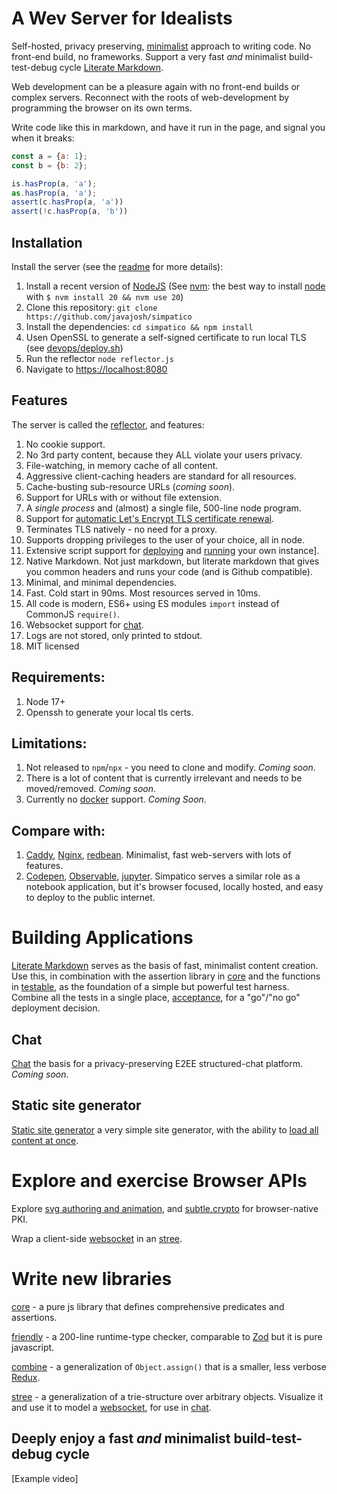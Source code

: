 # A Wev Server for Idealists
Self-hosted, privacy preserving, [minimalist](notes/minimalism.md) approach to writing code.
No front-end build, no frameworks.
Support a very fast *and* minimalist build-test-debug cycle
[Literate Markdown](lit.md).

Web development can be a pleasure again with no front-end builds or complex servers.
Reconnect with the roots of web-development by programming the browser on its own terms.

Write code like this in markdown, and have it run in the page, and signal you when it breaks:

```js
const a = {a: 1};
const b = {b: 2};

is.hasProp(a, 'a');
as.hasProp(a, 'a');
assert(c.hasProp(a, 'a'))
assert(!c.hasProp(a, 'b'))
```

## Installation
Install the server (see the [readme](readme.md) for more details):
  1. Install a recent version of [NodeJS](https://nodejs.org/en/download/current) (See [nvm](https://github.com/nvm-sh/nvm): the best way to install [node](https://nodejs.org) with `$ nvm install 20 && nvm use 20`)
  2. Clone this repository: `git clone https://github.com/javajosh/simpatico`
  3. Install the dependencies: `cd simpatico && npm install`
  4. Usen OpenSSL to generate a self-signed certificate to run local TLS (see [devops/deploy.sh](devops/deploy.sh#generateSelfSignedCert))
  5. Run the reflector `node reflector.js`
  6. Navigate to [https://localhost:8080](https://localhost:8080)

## Features
The server is called the [reflector](reflector.md), and features:
  1. No cookie support.
  2. No 3rd party content, because they ALL violate your users privacy.
  3. File-watching, in memory cache of all content.
  3. Aggressive client-caching headers are standard for all resources.
  3. Cache-busting sub-resource URLs (*coming soon*).
  3. Support for URLs with or without file extension.
  4. A *single process* and (almost) a single file, 500-line node program.
  5. Support for [automatic Let's Encrypt TLS certificate renewal](/devops/certbot.md).
  5. Terminates TLS natively - no need for a proxy.
  6. Supports dropping privileges to the user of your choice, all in node.
  6. Extensive script support for [deploying](/devops/deploy.sh) and [running](/devops/lib.sh) your own instance].
  7. Native Markdown. Not just markdown, but literate markdown that gives you common headers and runs your code (and is Github compatible).
  8. Minimal, and minimal dependencies.
  9. Fast. Cold start in 90ms. Most resources served in 10ms.
  10. All code is modern, ES6+ using ES modules `import` instead of CommonJS `require()`.
  11. Websocket support for [chat](chat.md).
  11. Logs are not stored, only printed to stdout.
  12. MIT licensed

## Requirements:
  1. Node 17+
  2. Openssh to generate your local tls certs.

## Limitations:
  1. Not released to `npm`/`npx` - you need to clone and modify. *Coming soon*.
  2. There is a lot of content that is currently irrelevant and needs to be moved/removed. *Coming soon*.
  3. Currently no [docker](kata/docker.md) support. *Coming Soon*.

## Compare with:
  1. [Caddy](https://caddyserver.com/), [Nginx](https://nginx.org/), [redbean](https://redbean.dev/). Minimalist, fast web-servers with lots of features.
  2. [Codepen](https://codepen.io/), [Observable](https://observablehq.com/), [jupyter](https://jupyter.org/). Simpatico serves a similar role as a notebook application, but it's browser focused, locally hosted, and easy to deploy to the public internet.


# Building Applications
[Literate Markdown](lit.md) serves as the basis of fast, minimalist content creation.
Use this, in combination with the assertion library in [core](core.md) and the functions in [testable](testable.js), as the foundation of a simple but powerful test harness.
Combine all the tests in a single place, [acceptance](acceptance.md), for a "go"/"no go" deployment decision.

## Chat
[Chat](chat.md) the basis for a privacy-preserving E2EE structured-chat platform. *Coming soon*.

## Static site generator
[Static site generator](/notes) a very simple site generator, with the ability to [load all content at once](/notes/blog.md).

# Explore and exercise Browser APIs
Explore [svg authoring and animation](svg.md), and [subtle.crypto](crypto.md) for browser-native PKI.

Wrap a client-side [websocket](websocket.md) in an [stree](stree.md).

# Write new libraries
[core](core.md) - a pure js library that defines comprehensive predicates and assertions.

[friendly](friendly.md) - a 200-line runtime-type checker, comparable to [Zod](https://zod.dev/) but it is pure javascript.

[combine](combine.md) - a generalization of `Object.assign()` that is a smaller, less verbose [Redux](https://redux.js.org/).

[stree](stree.md) - a generalization of a trie-structure over arbitrary objects. Visualize it and use it to model a [websocket](websocket.md), for use in [chat](chat.md).

## Deeply enjoy a fast *and* minimalist build-test-debug cycle

[Example video]
